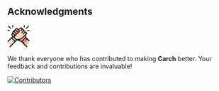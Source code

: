 ## Acknowledgments
<img src="https://raw.githubusercontent.com/harilvfs/carch/refs/heads/main/docs/assets/contributors.webp" width="50" />

We thank everyone who has contributed to making **Carch** better. Your feedback and contributions are invaluable!

[![Contributors](https://contrib.rocks/image?repo=harilvfs/carch)](https://github.com/harilvfs/carch/graphs/contributors)
